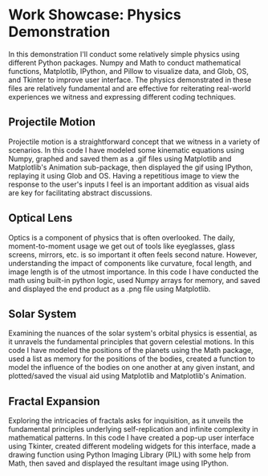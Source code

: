 # Work Showcase: Physics Demonstration
In this demonstration I'll conduct some relatively simple physics using different Python packages. Numpy and Math to conduct mathematical functions, Matplotlib, IPython, and Pillow to visualize data, and Glob, OS, and Tkinter to improve user interface. The physics demonstrated in these files are relatively fundamental and are effective for reiterating real-world experiences we witness and expressing different coding techniques.

## Projectile Motion
Projectile motion is a straightforward concept that we witness in a variety of scenarios. In this code I have modeled some kinematic equations using Numpy, graphed and saved them as a .gif files using Matplotlib and Matplotlib's Animation sub-package, then displayed the gif using IPython, replaying it using Glob and OS. Having a repetitious image to view the response to the user's inputs I feel is an important addition as visual aids are key for facilitating abstract discussions.

## Optical Lens
Optics is a component of physics that is often overlooked. The daily, moment-to-moment usage we get out of tools like eyeglasses, glass screens, mirrors, etc. is so important it often feels second nature. However, understanding the impact of components like curvature, focal length, and image length is of the utmost importance. In this code I have conducted the math using built-in python logic, used Numpy arrays for memory, and saved and displayed the end product as a .png file using Matplotlib.

## Solar System
Examining the nuances of the solar system's orbital physics is essential, as it unravels the fundamental principles that govern celestial motions. In this code I have modeled the positions of the planets using the Math package, used a list as memory for the positions of the bodies, created a function to model the influence of the bodies on one another at any given instant, and plotted/saved the visual aid using Matplotlib and Matplotlib's Animation.

## Fractal Expansion
Exploring the intricacies of fractals asks for inquisition, as it unveils the fundamental principles underlying self-replication and infinite complexity in mathematical patterns. In this code I have created a pop-up user interface using Tkinter, created different modeling widgets for this interface, made a drawing function using Python Imaging Library (PIL) with some help from Math, then saved and displayed the resultant image using IPython.